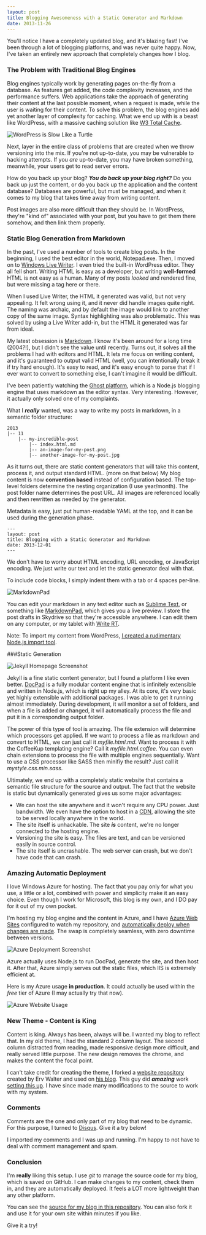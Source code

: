 ```yaml
---
layout: post
title: Blogging Awesomeness with a Static Generator and Markdown
date: 2013-11-26
---
```

You'll notice I have a completely updated blog, and it's blazing fast! I've been through a lot of blogging platforms, and was never quite happy. Now, I've taken an entirely new approach that completely changes how I blog.

### The Problem with Traditional Blog Engines

Blog engines typically work by generating pages on-the-fly from a database. As features get added, the code complexity increases, and the performance suffers. Web applications take the approach of generating their content at the last possible moment, when a request is made, while the user is waiting for their content. To solve this problem, the blog engines add yet another layer of complexity for caching. What we end up with is a beast like WordPress, with a massive caching solution like [W3 Total Cache](http://wordpress.org/plugins/w3-total-cache/).

![WordPress is Slow Like a Turtle](wordpress-turtle.png)

Next, layer in the entire class of problems that are created when we throw versioning into the mix. If you're not up-to-date, you may be vulnerable to hacking attempts. If you *are* up-to-date, you may have broken something, meanwhile, your users get to read server errors.

How do you back up your blog? ***You do back up your blog right?*** Do you back up just the content, or do you back up the application and the content database? Databases are powerful, but must be managed, and when it comes to my blog that takes time away from writing content.

Post images are also more difficult than they should be. In WordPress, they're "kind of" associated with your post, but you have to get them there somehow, and then link them properly.

### Static Blog Generation from Markdown

In the past, I've used a number of tools to create blog posts. In the beginning, I used the best editor in the world, Notepad.exe. Then, I moved on to [Windows Live Writer](http://windows.microsoft.com/en-us/windows-live/essentials). I even tried the built-in WordPress editor. They all fell short. Writing HTML is easy as a developer, but writing **well-formed** HTML is not easy as a human. Many of my posts *looked* and rendered fine, but were missing a tag here or there.

When I used Live Writer, the HTML it generated was valid, but not very appealing. It felt wrong using it, and it never did handle images quite right. The naming was archaic, and by default the image would link to another copy of the same image. Syntax highlighting was also problematic. This was solved by using a Live Writer add-in, but the HTML it generated was far from ideal.

My latest obsession is [Markdown](http://daringfireball.net/projects/markdown/). I know it's been around for a long time (2004?!), but I didn't see the value until recently. Turns out, it solves all the problems I had with editors and HTML. It lets me focus on writing content, and it's guaranteed to output valid HTML (well, you can intentionally break it if try hard enough). It's easy to read, and it's easy enough to parse that if I ever want to convert to something else, I can't imagine it would be difficult.

I've been patiently watching the [Ghost platform](https://ghost.org/), which is a Node.js blogging engine that uses markdown as the editor syntax. Very interesting. However, it actually only solved one of my complaints.

What I ***really*** wanted, was a way to write my posts in markdown, in a semantic folder structure:

	2013
	|-- 11
	    |-- my-incredible-post
			|-- index.html.md
	    	|-- an-image-for-my-post.png
	    	|-- another-image-for-my-post.jpg

As it turns out, there are static content generators that will take this content, process it, and output standard HTML. (more on that below) My blog content is now **convention based** instead of configuration based. The top-level folders determine the nesting organization (I use year/month). The post folder name determines the post URL. All images are referenced locally and then rewritten as needed by the generator.

Metadata is easy, just put human-readable YAML at the top, and it can be used during the generation phase.

	---
	layout: post
	title: Blogging with a Static Generator and Markdown
	date: 2013-12-01
	---

We don't have to worry about HTML encoding, URL encoding, or JavaScript encoding. We just write our text and let the static generator deal with that.

To include code blocks, I simply indent them with a tab or 4 spaces per-line. 

![MarkdownPad](markdownpad.png)

You can edit your markdown in any text editor such as [Sublime Text](http://www.sublimetext.com/), or something like [MarkdownPad](http://markdownpad.com/), which gives you a live preview. I store the post drafts in Skydrive so that they're accessible anywhere. I can edit them on any computer, or my tablet with [Write RT](http://apps.microsoft.com/windows/app/writert/efc7bfe6-668e-4c4d-a42b-fc8f5ef7205d).

Note: To import my content from WordPress, [I created a rudimentary Node.js import tool](https://github.com/ytechie/wordpress-to-markdown).

###Static Generation

![Jekyll Homepage Screenshot](jekyll-homepage-screenshot.png)

Jekyll is a fine static content generator, but I found a platform I like even better. [DocPad](http://docpad.org/) is a fully modular content engine that is infinitely extensible and written in Node.js, which is right up my alley. At its core, it's very basic yet highly extensible with additional packages. I was able to get it running almost immediately. During development, it will monitor a set of folders, and when a file is added or changed, it will automatically process the file and put it in a corresponding output folder.

The power of this type of tool is amazing. The file extension will determine which processors get applied. If we want to process a file as markdown and convert to HTML, we can just call it *myfile.html.md*. Want to process it with the CoffeeKup templating engine? Call it *myfile.html.coffee*. You can even chain extensions to process the file with multiple engines sequentially. Want to use a CSS processor like SASS then minifiy the result? Just call it *mystyle.css.min.sass*.

Ultimately, we end up with a completely static website that contains a semantic file structure for the source and output. The fact that the website is static but dynamically generated gives us some major advantages:

* We can host the site anywhere and it won't require any CPU power. Just bandwidth. We even have the option to host in a [CDN](http://en.wikipedia.org/wiki/Content_delivery_network), allowing the site to be served locally anywhere in the world.
* The site itself is unhackable. The site ***is*** content, we're no longer connected to the hosting engine.
* Versioning the site is easy. The files are text, and can be versioned easily in source control.
* The site itself is uncrashable. The web server can crash, but we don't have code that can crash.

### Amazing Automatic Deployment

I love Windows Azure for hosting. The fact that you pay only for what you use, a little or a lot, combined with power and simplicity make it an easy choice. Even though I work for Microsoft, this blog is my own, and I DO pay for it out of my own pocket.

I'm hosting my blog engine and the content in Azure, and I have [Azure Web Sites](http://www.windowsazure.com/en-us/services/web-sites/) configured to watch my repository, and [automatically deploy when changes are made](http://www.ewal.net/2013/10/10/deploying-docpad-sites-to-azure/). The swap is completely seamless, with zero downtime between versions.

![Azure Deployment Screenshot](azure-deployment.png)

Azure actually uses Node.js to run DocPad, generate the site, and then host it. After that, Azure simply serves out the static files, which IIS is extremely efficient at.

Here is my Azure usage **in production**. It could actually be used within the *free* tier of Azure (I may actually try that now).

![Azure Website Usage](azure-website-usage.png)

### New Theme - Content is King

Content is king. Always has been, always will be. I wanted my blog to reflect that. In my old theme, I had the standard 2 column layout. The second column distracted from reading, made responsive design more difficult, and really served little purpose. The new design removes the chrome, and makes the content the focal point.

I can't take credit for creating the theme, I forked a [website repository](https://github.com/ervwalter/ewalnet-docpad) created by Erv Walter and used on [his blog](http://www.ewal.net/). This guy did ***amazing*** work [setting this up](http://www.ewal.net/2013/10/08/blogging-with-docpad/). I have since made many modifications to the source to work with my system.

### Comments

Comments are the one and only part of my blog that need to be dynamic. For this purpose, I turned to [Disqus](http://disqus.com/). Give it a try below!

I imported my comments and I was up and running. I'm happy to not have to deal with comment management and spam.

### Conclusion

I'm **really** liking this setup. I use *git* to manage the source code for my blog, which is saved on GitHub. I can make changes to my content, check them in, and they are automatically deployed. It feels a LOT more lightweight than any other platform.

You can see the [source for my blog in this repository](https://github.com/ytechie/ytechie-docpad). You can also fork it and use it for your own site within minutes if you like.

Give it a try!